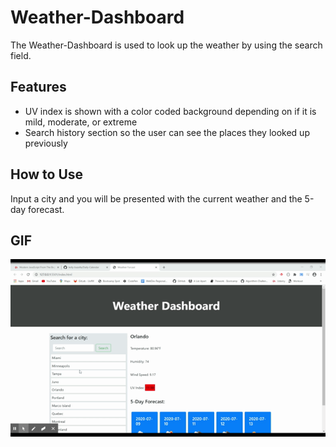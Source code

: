 # Weather-Dashboard
The Weather-Dashboard is used to look up the weather by using the search field. 

## Features 
- UV index is shown with a color coded background depending on if it is mild, moderate, or extreme
- Search history section so the user can see the places they looked up previously

## How to Use
Input a city and you will be presented with the current weather and the 5-day forecast.

## GIF
![](demo.gif)